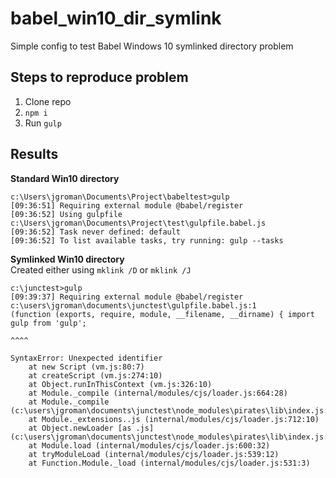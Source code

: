 # babel_win10_dir_symlink
Simple config to test Babel Windows 10 symlinked directory problem 

## Steps to reproduce problem

1. Clone repo
1. `npm i`
1. Run `gulp`

## Results

**Standard Win10 directory**

    c:\Users\jgroman\Documents\Project\babeltest>gulp
    [09:36:51] Requiring external module @babel/register
    [09:36:52] Using gulpfile c:\Users\jgroman\Documents\Project\test\gulpfile.babel.js
    [09:36:52] Task never defined: default
    [09:36:52] To list available tasks, try running: gulp --tasks

**Symlinked Win10 directory**  
Created either using `mklink /D` or `mklink /J`

    c:\junctest>gulp
    [09:39:37] Requiring external module @babel/register
    c:\users\jgroman\documents\junctest\gulpfile.babel.js:1
    (function (exports, require, module, __filename, __dirname) { import gulp from 'gulp';
                                                                         ^^^^
    
    SyntaxError: Unexpected identifier
        at new Script (vm.js:80:7)
        at createScript (vm.js:274:10)
        at Object.runInThisContext (vm.js:326:10)
        at Module._compile (internal/modules/cjs/loader.js:664:28)
        at Module._compile (c:\users\jgroman\documents\junctest\node_modules\pirates\lib\index.js:99:24)
        at Module._extensions..js (internal/modules/cjs/loader.js:712:10)
        at Object.newLoader [as .js] (c:\users\jgroman\documents\junctest\node_modules\pirates\lib\index.js:104:7)
        at Module.load (internal/modules/cjs/loader.js:600:32)
        at tryModuleLoad (internal/modules/cjs/loader.js:539:12)
        at Function.Module._load (internal/modules/cjs/loader.js:531:3)
